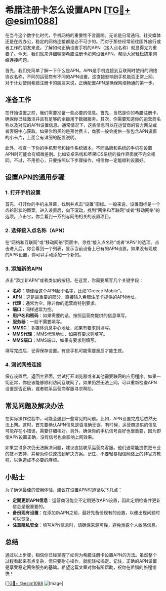 # 希腊注册卡怎么设置APN [[TG💪+ @esim1088](https://t.me/s/esim1088)]

在当今这个数字化时代，手机网络的重要性不言而喻。无论是日常通讯、社交媒体还是在线办公，稳定的网络连接都是必不可少的。而对于那些经常前往国外旅行或者工作的朋友来说，了解如何正确设置手机的APN（接入点名称）就显得尤为重要了。今天，我们就来详细聊聊希腊注册卡如何设置APN，帮助大家轻松搞定网络连接问题。

首先，我们先简单了解一下什么是APN。APN是手机连接到互联网时使用的网络协议名称，不同的运营商有不同的APN设置，这直接影响到手机能否正常上网。对于计划使用希腊注册卡的朋友来说，正确配置APN是确保网络畅通的第一步。

## 准备工作

在开始设置之前，我们需要准备一些必要的信息。首先，当然是你的希腊注册卡。确保你已经激活并且有足够的余额用于数据服务。其次，你需要知道你的运营商名称以及对应的APN设置信息。通常情况下，这些信息可以在运营商的官方网站或者客服中心获取。如果你购买的是预付费卡，商家一般会提供一张包含APN设置的小卡片，上面会有详细的配置说明。

此外，检查一下你的手机型号和操作系统版本。不同品牌和系统的手机在设置APN时可能会有细微差别。比如安卓系统和苹果iOS系统的操作界面就不完全相同。不过，不用担心，只要按照以下步骤操作，相信你一定能顺利设置好。

## 设置APN的通用步骤

### 1. 打开手机设置

首先，打开你的手机主屏幕，找到并点击“设置”图标。一般来说，设置图标是一个齿轮形状的图案。进入设置后，向下滚动，找到“网络和互联网”或者“移动网络”的选项。点击它，你会看到一系列与网络相关的设置项目。

### 2. 选择接入点名称（APN）

在“网络和互联网”或“移动网络”页面中，寻找“接入点名称”或者“APN”的选项。点击进入后，你会看到一个列表，显示当前设备上已有的APN设置。如果没有现成的APN设置，你可以手动添加一个新的。

### 3. 添加新的APN

点击“添加新APN”或者类似的按钮。在这里，你需要填写几个关键字段：

- **名称**：随便给这个APN起个名字，比如“Greece Mobile”。
- **APN**：这是最重要的部分，直接输入希腊注册卡提供的APN地址。
- **代理**：通常为空，除非你的运营商特别要求。
- **端口**：同样通常为空。
- **用户名和密码**：如果需要的话，按照运营商提供的信息填写。
- **服务器**：一般不需要填写。
- **MMSC**：多媒体消息中心地址，如果有要求则填写。
- **MMS代理**：MMS代理地址，如果有要求则填写。
- **MMS端口**：MMS端口，如果有要求则填写。

填写完成后，记得保存设置。有些手机可能需要重启才能生效。

### 4. 测试网络连接

保存设置后，返回主界面，尝试打开浏览器或者其他需要联网的应用程序。如果一切正常，你应该能够顺利访问互联网了。如果仍然无法上网，可以重新检查APN设置是否正确，或者联系运营商客服寻求帮助。

## 常见问题及解决办法

在实际操作过程中，可能会遇到一些常见的问题。比如，APN设置完成后依然无法上网。这时，首先要确认APN信息是否准确无误。有时候，运营商提供的信息可能存在小错误，需要仔细核对。另外，确保你的手机信号良好也很重要，因为即使APN设置正确，没有信号也会影响上网效果。

如果尝试多次仍无法解决问题，建议直接联系运营商客服。他们通常能提供更专业的技术支持，并帮助你快速找到解决方案。记住，不要轻易相信网络上的非官方教程，以免造成不必要的麻烦。

## 小贴士

为了确保最佳的使用体验，建议在设置APN时遵循以下几点：

- **定期更新APN信息**：运营商可能会不定期更改APN设置，因此定期检查并更新信息是很重要的。
- **备份现有设置**：在添加新APN之前，最好先备份现有的设置，以便出现问题时可以恢复。
- **注意隐私安全**：填写APN信息时，请确保来源可靠，避免泄露个人敏感信息。

## 总结

通过以上步骤，相信你已经掌握了如何为希腊注册卡设置APN的方法。虽然整个过程看起来有点复杂，但只要耐心操作，就能轻松搞定。记住，正确的APN设置是享受稳定网络服务的基础。希望这篇文章对你有所帮助，祝你在希腊的旅程愉快！

[[TG💪+ @esim1088](https://t.me/s/esim1088) ![Image](https://i.postimg.cc/4NQfJmqS/Snipaste-2025-05-13-00-14-12.png)]